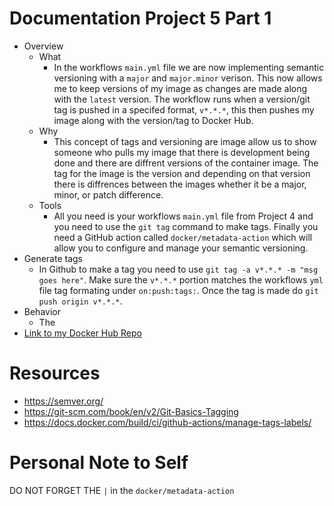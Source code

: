 # Documentation Project 5 Part 1
  - Overview
    - What
      - In the workflows `main.yml` file we are now implementing semantic versioning with a `major` and `major.minor` verison. This now allows me to keep versions of my image as changes are made along with the `latest` version. The workflow runs when a version/git tag is pushed in a specifed format, `v*.*.*`, this then pushes my image along with the version/tag to Docker Hub.
    - Why
      - This concept of tags and versioning are image allow us to show someone who pulls my image that there is development being done and there are diffrent versions of the container image. The tag for the image is the version and depending on that version there is diffrences between the images whether it be a major, minor, or patch difference.
    - Tools
      - All you need is your workflows `main.yml` file from Project 4 and you need to use the `git tag` command to make tags. Finally you need a GitHub action called `docker/metadata-action` which will allow you to configure and manage your semantic versioning.
  - Generate tags
    - In Github to make a tag you need to use `git tag -a v*.*.* -m "msg goes here"`. Make sure the `v*.*.*` portion matches the workflows `yml` file tag formating under `on:push:tags:`. Once the tag is made do `git push origin v*.*.*`.
  - Behavior
    - The
  - [Link to my Docker Hub Repo](https://hub.docker.com/repositories/isolat3d) 
    
# Resources
 - https://semver.org/
 - https://git-scm.com/book/en/v2/Git-Basics-Tagging
 - https://docs.docker.com/build/ci/github-actions/manage-tags-labels/

# Personal Note to Self
DO NOT FORGET THE `|` in the `docker/metadata-action`
